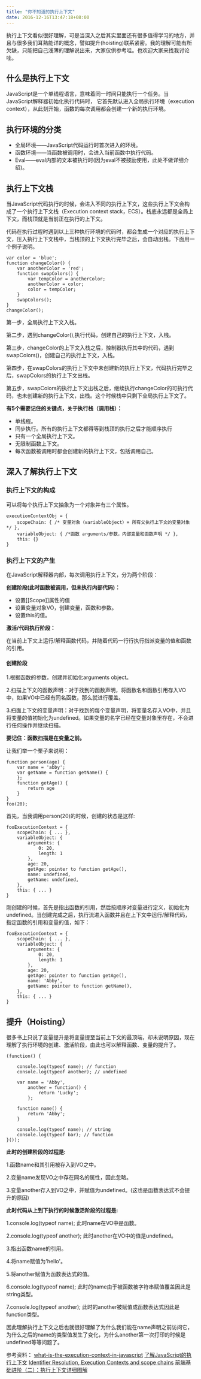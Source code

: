 ```yaml
---
title: "你不知道的执行上下文"
date: 2016-12-16T13:47:18+08:00
---
```

执行上下文看似很好理解，可是当深入之后其实里面还有很多值得学习的地方，并且与很多我们耳熟能详的概念，譬如提升(hoisting)联系紧密。我的理解可能有所欠缺，只能把自己浅薄的理解说出来，大家仅供参考哇。也欢迎大家来找我讨论哇。
<!--more-->
## 什么是执行上下文
JavaScript是一个单线程语言，意味着同一时间只能执行一个任务。当JavaScript解释器初始化执行代码时， 它首先默认进入全局执行环境（execution context），从此刻开始，函数的每次调用都会创建一个新的执行环境。

## 执行环境的分类
- 全局环境——JavaScript代码运行时首次进入的环境。
- 函数环境——当函数被调用时，会进入当前函数中执行代码。
- Eval——eval内部的文本被执行时(因为eval不被鼓励使用，此处不做详细介绍)。

## 执行上下文栈
当JavaScript代码执行的时候，会进入不同的执行上下文，这些执行上下文会构成了一个执行上下文栈（Execution context stack，ECS）。栈底永远都是全局上下文，而栈顶就是当前正在执行的上下文。

代码在执行过程时遇到以上三种执行环境的代码时，都会生成一个对应的执行上下文，压入执行上下文栈中，当栈顶的上下文执行完毕之后，会自动出栈。下面用一个例子说明。
```
var color = 'blue';
function changeColor() {
    var anotherColor = 'red';
    function swapColors() {
        var tempColor = anotherColor;
        anotherColor = color;
        color = tempColor;
    }
    swapColors();
}
changeColor();
```
第一步，全局执行上下文入栈。

第二步，遇到changeColor(),执行代码，创建自己的执行上下文，入栈。

第三步，changeColor的上下文入栈之后，控制器执行其中的代码，遇到swapColors()，创建自己的执行上下文，入栈。

第四步，在swapColors的执行上下文中未创建新的执行上下文，代码执行完毕之后，swapColors的执行上下文出栈。

第五步，swapColors的执行上下文出栈之后，继续执行changeColor的可执行代码，也未创建新的执行上下文，出栈。这个时候栈中只剩下全局执行上下文了。

**有5个需要记住的关键点，关于执行栈（调用栈）：**

- 单线程。
- 同步执行。所有的执行上下文都得等到栈顶的执行之后才能顺序执行
- 只有一个全局执行上下文。
- 无限制函数上下文。
- 每次函数被调用时都会创建新的执行上下文，包括调用自己。

## 深入了解执行上下文
### 执行上下文的构成
可以将每个执行上下文抽象为一个对象并有三个属性。
```
executionContextObj = {
    scopeChain: { /* 变量对象（variableObject）+ 所有父执行上下文的变量对象*/ },
    variableObject: { /*函数 arguments/参数，内部变量和函数声明 */ },
    this: {}
}
```

### 执行上下文的产生
在JavaScript解释器内部，每次调用执行上下文，分为两个阶段：

**创建阶段(此时函数被调用，但未执行内部代码)：**
- 设置[[Scope]]属性的值
- 设置变量对象VO，创建变量，函数和参数。
- 设置this的值。


**激活/代码执行阶段：**

在当前上下文上运行/解释函数代码，并随着代码一行行执行指派变量的值和函数的引用。

#### 创建阶段

1.根据函数的参数，创建并初始化arguments object。

2.扫描上下文的函数声明：对于找到的函数声明，将函数名和函数引用存入VO中，如果VO中已经有同名函数，那么就进行覆盖。

3.扫面上下文的变量声明：对于找到的每个变量声明，将变量名存入VO中，并且将变量的值初始化为undefined。如果变量的名字已经在变量对象里存在，不会进行任何操作并继续扫描。

**要记住：函数扫描是在变量之前。**

让我们举一个栗子来说明：
```
function person(age) {
    var name = 'abby';
    var getName = function getName() {
    };
    function getAge() {
    	return age
    }
}
foo(20);
```
首先，当我调用person(20)的时候，创建的状态是这样:
```
fooExecutionContext = {
    scopeChain: { ... },
    variableObject: {
        arguments: {
            0: 20,
            length: 1
        },
        age: 20,
        getAge: pointer to function getAge(),
        name: undefined,
        getName: undefined,
    },
    this: { ... }
}
```
刚创建的时候，首先是指出函数的引用，然后按顺序对变量进行定义，初始化为undefined。当创建完成之后，执行流进入函数并且在上下文中运行/解释代码，指定函数的引用和变量的值，如下：
```
fooExecutionContext = {
    scopeChain: { ... },
    variableObject: {
        arguments: {
            0: 20,
            length: 1
        },
        age: 20,
        getAge: pointer to function getAge(),
        name: 'Abby',
        getName: pointer to function getName(),
    },
    this: { ... }
}
```
## 提升（Hoisting）
很多书上只说了变量提升是将变量提至当前上下文的最顶端，却未说明原因，现在理解了执行环境的创建、激活阶段，由此也可以解释函数、变量的提升了。
```
(function() {

    console.log(typeof name); // function
    console.log(typeof another); // undefined

    var name = 'Abby',
        another = function() {
            return 'Lucky';
        };

    function name() {
        return 'Abby';
    }

    console.log(typeof name); // string
    console.log(typeof bar); // function
}()); ​
```
**此时的创建阶段的过程是:**

1.函数name和其引用被存入到VO之中。

2.变量name发现VO之中存在同名的属性，因此忽略。

3.变量another存入到VO之中，并赋值为undefined。(这也是函数表达式不会提升的原因)

**此时代码从上到下执行的时候激活阶段的过程是:**

1.console.log(typeof name); 此时name在VO中是函数。

2.console.log(typeof another); 此时another在VO中的值是undefined。

3.指出函数name的引用。

4.将name赋值为'hello'。

5.将another赋值为函数表达式的值。

6.console.log(typeof name); 此时的name由于被函数被字符串赋值覆盖因此是string类型。

7.console.log(typeof another); 此时的another被赋值成函数表达式因此是function类型。

因此理解执行上下文之后也就很好理解了为什么我们能在name声明之前访问它，为什么之后的name的类型值发生了变化，为什么another第一次打印的时候是undefined等等问题了。

参考资料：
[what-is-the-execution-context-in-javascript](http://davidshariff.com/blog/what-is-the-execution-context-in-javascript/)
[了解JavaScript的执行上下文](http://yanhaijing.com/javascript/2014/04/29/what-is-the-execution-context-in-javascript/)
[Identifier Resolution, Execution Contexts and scope chains](http://jibbering.com/faq/notes/closures/#clIRExSc)
[前端基础进阶（二）：执行上下文详细图解](http://www.jianshu.com/p/a6d37c77e8db)
